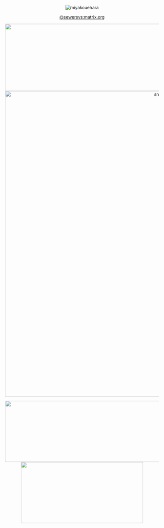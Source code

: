<p align="center"><img src="https://komarev.com/ghpvc/?username=miyakouehara&label=Profile%20views&color=0e75b6&style=flat" alt="miyakouehara"/></p>
<p align="center"><a href="https://matrix.to/#/@sewersvs:matrix.org">@sewersvs:matrix.org</a></p>
<p align="center">
  <img width="800" height="220" src="https://streak-stats.demolab.com?user=miyakouehara&theme=highcontrast&hide_border=true&border_radius=5&card_width=800">
  <img width="1000" src="github-snake.svg" alt="snake"/>
</p>
<p align="center">
  <img width="600" height="200" src="https://github-readme-stats.vercel.app/api?username=miyakouehara&show_icons=true&theme=vision-friendly-dark">
  <img width="400" height="200" src="https://github-readme-stats.vercel.app/api/top-langs/?username=miyakouehara&size_weight=0.0005&count_weight=0.3&layout=compact&theme=vision-friendly-dark">
</p>
